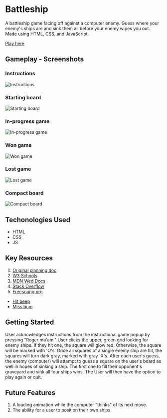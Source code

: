 # Battleship

A battleship game facing off against a computer enemy.  Guess where your enemy's ships are and sink them all before your enemy wipes you out.  Made using HTML, CSS, and JavaScript.

[Play here](https://joekgilberto.github.io/battleship/)


## Gameplay - Screenshots
### Instructions
![Instructions](/assets/screen1.png)

### Starting board
![Starting board](/assets/screen2.png)

### In-progress game
![In-progress game](/assets/screen3.png)

### Won game
![Won game](/assets/screen4.png)

### Lost game
![Lost game](/assets/screen5.png)

### Compact board
![Compact board](/assets/screen6.png)

## Techonologies Used
- HTML
- CSS
- JS


## Key Resources
1. [Original planning doc](./docs/planning.md)
2. [W3 Schools](https://www.w3schools.com/)
3. [MDN Wed Docs](https://developer.mozilla.org/en-US/)
4. [Stack Overflow](https://stackoverflow.com/)
5. [Freesoung.org](https://freesound.org/)
- [Hit beep](https://freesound.org/people/Raclure/sounds/405546/)
- [Miss bum](https://freesound.org/people/plasterbrain/sounds/423169/)


## Getting Started
User acknowledges instructions from the instructional game popup by pressing "Roger ma'am."  User clicks the upper, green grid looking for enemy ships.  If they hit one, the square will glow red.  Otherwise, the square will be marked with 'O's.  Once all squares of a single enemy ship are hit, the squares will turn dark gray, marked with gray 'X's.  After each user's guess, the enemy (computer) will attempt to guess a square on the user's board as well in hopes of sinking a ship.  The first one to fill their opponent's graveyard and sink all four ships wins.  The User will then have the option to play again or quit.

## Future Features
1. A loading animation while the computer "thinks" of its next move.
2. The ability for a user to position their own ships.

<!-- A README.md file with these sections:

☐ <Your game's title>: A description of your game. Background info of the game is a nice touch.

☐ Screenshot(s): Images of your actual game.

Note: if you edit your README.md on the github website editor, you can copy and paste image files directly to your markdown.

☐ Technologies Used: List of the technologies used, e.g., JavaScript, HTML, CSS...

☐ Getting Started: In this section include the link to your deployed game and any instructions you deem important.

☐ Next Steps: Planned future enhancements (icebox items).

Note: Don't underestimate the value of a well crafted README.md. The README.md introduces your project to prospective employers and forms their first impression of your work!
 -->
